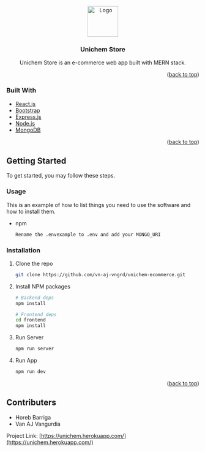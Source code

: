 <div id="top"></div>

<!-- PROJECT LOGO -->
<br />
<div align="center">
  <a href="https://unichem.herokuapp.com/static/media/logo.2f2828760e344d57bf311fb1261e6c40.svg">
    <img src="images/logo.png" alt="Logo" width="80" height="80">
  </a>

<h3 align="center">Unichem Store</h3>

  <p align="center">
    Unichem Store is an e-commerce web app built with MERN stack.
  </p>
</div>

<p align="right">(<a href="#top">back to top</a>)</p>


### Built With

* [React.js](https://reactjs.org/)
* [Bootstrap](https://getbootstrap.com)
* [Express.js](https://expressjs.com/)
* [Node.js](https://nodejs.org/en/)
* [MongoDB](https://www.mongodb.com/)

<p align="right">(<a href="#top">back to top</a>)</p>

<!-- GETTING STARTED -->
## Getting Started

To get started, you may follow these steps.

### Usage

This is an example of how to list things you need to use the software and how to install them.
* npm
  ```sh
  Rename the .envexample to .env and add your MONGO_URI
  ```

### Installation

1. Clone the repo
   ```sh
   git clone https://github.com/vn-aj-vngrd/unichem-ecommerce.git
   ```
2. Install NPM packages
   ```sh
   # Backend deps
   npm install

   # Frontend deps
   cd frontend
   npm install
   ```
3. Run Server
   ```js
   npm run server
   ```
4. Run App
   ```js
   npm run dev
   ```

<p align="right">(<a href="#top">back to top</a>)</p>

<!-- CONTRIBUTERS -->
## Contributers
<!--  - [@twitter_handle](https://twitter.com/twitter_handle) - email@email_client.com -->
 - Horeb Barriga
 - Van AJ Vangurdia 

Project Link: [https://unichem.herokuapp.com/](https://unichem.herokuapp.com/)

